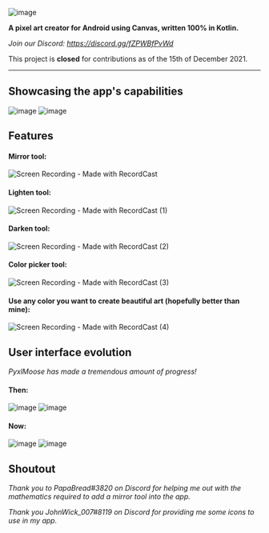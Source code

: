 ![image](https://user-images.githubusercontent.com/50536495/139613827-1d5ea69b-5ffc-4413-86ae-cba9c4e8160d.png)

**A pixel art creator for Android using Canvas, written 100% in Kotlin.**

_Join our Discord: https://discord.gg/fZPWBfPvWd_

This project is **closed** for contributions as of the 15th of December 2021.

----
## Showcasing the app's capabilities
![image](https://user-images.githubusercontent.com/50536495/139620161-c0ef2fc9-12e5-4404-a269-c9e7023a6e87.png)
![image](https://user-images.githubusercontent.com/50536495/139562893-ea67558d-24c3-416b-a802-8898805d5514.png)

## Features
#### Mirror tool:
![Screen Recording - Made with RecordCast](https://user-images.githubusercontent.com/50536495/139818972-d6daea00-5925-4f48-a17b-168ed8520306.gif)

#### Lighten tool:
![Screen Recording - Made with RecordCast (1)](https://user-images.githubusercontent.com/50536495/139819623-fe66a42d-3b6a-4180-b335-4c1b6ddc1c05.gif)

#### Darken tool:
![Screen Recording - Made with RecordCast (2)](https://user-images.githubusercontent.com/50536495/139819953-c84c6f89-a3d0-4958-a82f-10edfd499f0a.gif)

#### Color picker tool:
![Screen Recording - Made with RecordCast (3)](https://user-images.githubusercontent.com/50536495/139820352-c6e194b6-1df1-4fbb-94e6-636e006587ff.gif)

#### Use any color you want to create beautiful art (hopefully better than mine):
![Screen Recording - Made with RecordCast (4)](https://user-images.githubusercontent.com/50536495/139821358-0f38e9a9-fd35-40f0-bd23-1b6e2435511d.gif)

## User interface evolution

_PyxlMoose has made a tremendous amount of progress!_

#### Then:

![image](https://user-images.githubusercontent.com/50536495/139565804-fe80c56c-7d92-46b0-bd24-9d7f328962f0.png)
![image](https://user-images.githubusercontent.com/50536495/139565798-65f42d72-81a7-4a2e-ae5e-0816fa07d0db.png)

#### Now:
![image](https://user-images.githubusercontent.com/50536495/139565858-d55ce8d8-d9e6-4c2e-adae-451cd73fcb91.png)
![image](https://user-images.githubusercontent.com/50536495/139565849-17e280c6-65ef-40c0-b693-67b5b9e906db.png)


## Shoutout
_Thank you to PapaBread#3820 on Discord for helping me out with the mathematics required to add a mirror tool into the app._

_Thank you JohnWick_007#8119 on Discord for providing me some icons to use in my app._
